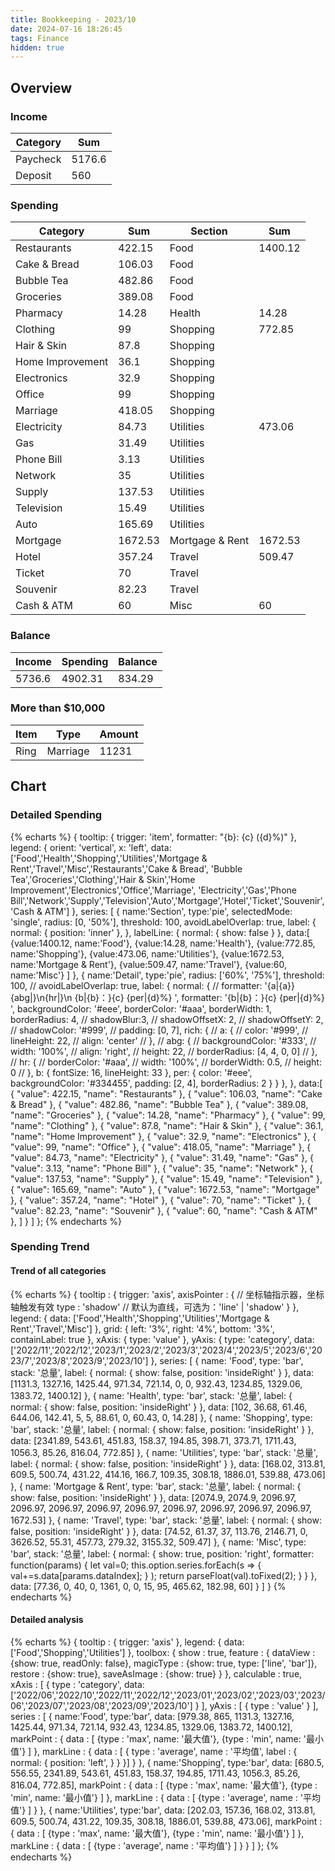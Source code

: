```yaml
---
title: Bookkeeping - 2023/10
date: 2024-07-16 18:26:45
tags: Finance
hidden: true
---
```


## Overview

### Income

| Category         | Sum     |
| ---------------- | ------- |
| Paycheck         | 5176.6  |
| Deposit          | 560     |

### Spending

| Category              | Sum     | Section         | Sum     |
| --------------------- | ------- | --------------- | ------- |
| Restaurants           | 422.15  | Food            | 1400.12 |
| Cake & Bread          | 106.03  | Food            |         |
| Bubble Tea            | 482.86  | Food            |         |
| Groceries             | 389.08  | Food            |         |
| Pharmacy              | 14.28   | Health          | 14.28   |
| Clothing              | 99      | Shopping        | 772.85  |
| Hair & Skin           | 87.8    | Shopping        |         |
| Home Improvement      | 36.1    | Shopping        |         |
| Electronics           | 32.9    | Shopping        |         |
| Office                | 99      | Shopping        |         |
| Marriage              | 418.05  | Shopping        |         |
| Electricity           | 84.73   | Utilities       | 473.06  |
| Gas                   | 31.49   | Utilities       |         |
| Phone Bill            | 3.13    | Utilities       |         |
| Network               | 35      | Utilities       |         |
| Supply                | 137.53  | Utilities       |         |
| Television            | 15.49   | Utilities       |         |
| Auto                  | 165.69  | Utilities       |         |
| Mortgage              | 1672.53 | Mortgage & Rent | 1672.53 |
| Hotel                 | 357.24  | Travel          | 509.47  |
| Ticket                | 70      | Travel          |         |
| Souvenir              | 82.23   | Travel          |         |
| Cash & ATM            | 60      | Misc            | 60      |

### Balance

| Income | Spending | Balance |
| ------ | -------- | ------- |
| 5736.6 | 4902.31  | 834.29  |

### More than $10,000

| Item | Type     | Amount |
| ---- | -------- | ------ |
| Ring | Marriage | 11231  |

## Chart

### Detailed Spending

{% echarts %}
{
    tooltip: {
        trigger: 'item',
        formatter: "{b}: {c} ({d}%)"
    },
    legend: {
        orient: 'vertical',
        x: 'left',
        data:['Food','Health','Shopping','Utilities','Mortgage & Rent','Travel','Misc','Restaurants','Cake & Bread',
        'Bubble Tea','Groceries','Clothing','Hair & Skin','Home Improvement','Electronics','Office','Marriage',
        'Electricity','Gas','Phone Bill','Network','Supply','Television','Auto','Mortgage','Hotel','Ticket','Souvenir',
        'Cash & ATM']
    },
    series: [
        {
            name:'Section',
            type:'pie',
            selectedMode: 'single',
            radius: [0, '50%'],
            threshold: 100,
            avoidLabelOverlap: true,
            label: {
                normal: {
                    position: 'inner'
                },
            },
            labelLine: {
                normal: {
                    show: false
                }
            },
            data:[
                {value:1400.12, name:'Food'},
                {value:14.28, name:'Health'},
                {value:772.85, name:'Shopping'},
                {value:473.06, name:'Utilities'},
                {value:1672.53, name:'Mortgage & Rent'},
                {value:509.47, name:'Travel'},
                {value:60, name:'Misc'}
            ]
        },
        {
            name:'Detail',
            type:'pie',
            radius: ['60%', '75%'],
            threshold: 100,
            // avoidLabelOverlap: true,
            label: {
                normal: {
                    // formatter: '{a|{a}}{abg|}\n{hr|}\n  {b|{b}：}{c}  {per|{d}%}  ',
                    formatter: '{b|{b}：}{c}  {per|{d}%}  ',
                    backgroundColor: '#eee',
                    borderColor: '#aaa',
                    borderWidth: 1,
                    borderRadius: 4,
                    // shadowBlur:3,
                    // shadowOffsetX: 2,
                    // shadowOffsetY: 2,
                    // shadowColor: '#999',
                    // padding: [0, 7],
                    rich: {
                        // a: {
                        //    color: '#999',
                        //    lineHeight: 22,
                        //    align: 'center'
                        // },
                        // abg: {
                        //     backgroundColor: '#333',
                        //     width: '100%',
                        //     align: 'right',
                        //     height: 22,
                        //     borderRadius: [4, 4, 0, 0]
                        // },
                        // hr: {
                        //    borderColor: '#aaa',
                        //    width: '100%',
                        //    borderWidth: 0.5,
                        //    height: 0
                        // },
                        b: {
                            fontSize: 16,
                            lineHeight: 33
                        },
                        per: {
                            color: '#eee',
                            backgroundColor: '#334455',
                            padding: [2, 4],
                            borderRadius: 2
                        }
                    }
                },
            },
            data:[
                { "value": 422.15, "name": "Restaurants" },
                { "value": 106.03, "name": "Cake & Bread" },
                { "value": 482.86, "name": "Bubble Tea" },
                { "value": 389.08, "name": "Groceries" },
                { "value": 14.28, "name": "Pharmacy" },
                { "value": 99, "name": "Clothing" },
                { "value": 87.8, "name": "Hair & Skin" },
                { "value": 36.1, "name": "Home Improvement" },
                { "value": 32.9, "name": "Electronics" },
                { "value": 99, "name": "Office" },
                { "value": 418.05, "name": "Marriage" },
                { "value": 84.73, "name": "Electricity" },
                { "value": 31.49, "name": "Gas" },
                { "value": 3.13, "name": "Phone Bill" },
                { "value": 35, "name": "Network" },
                { "value": 137.53, "name": "Supply" },
                { "value": 15.49, "name": "Television" },
                { "value": 165.69, "name": "Auto" },
                { "value": 1672.53, "name": "Mortgage" },
                { "value": 357.24, "name": "Hotel" },
                { "value": 70, "name": "Ticket" },
                { "value": 82.23, "name": "Souvenir" },
                { "value": 60, "name": "Cash & ATM" },
            ]
        }
    ]
};
{% endecharts %}

### Spending Trend

#### Trend of all categories

{% echarts %}
{
    tooltip : {
        trigger: 'axis',
        axisPointer : {            // 坐标轴指示器，坐标轴触发有效
            type : 'shadow'        // 默认为直线，可选为：'line' | 'shadow'
        }
    },
    legend: {
        data: ['Food','Health','Shopping','Utilities','Mortgage & Rent','Travel','Misc']
    },
    grid: {
        left: '3%',
        right: '4%',
        bottom: '3%',
        containLabel: true
    },
    xAxis:  {
        type: 'value'
    },
    yAxis: {
        type: 'category',
        data: ['2022/11','2022/12','2023/1','2023/2','2023/3','2023/4','2023/5','2023/6','2023/7','2023/8','2023/9','2023/10']
    },
    series: [
        {
            name: 'Food',
            type: 'bar',
            stack: '总量',
            label: {
                normal: {
                    show: false,
                    position: 'insideRight'
                }
            },
            data: [1131.3, 1327.16, 1425.44, 971.34, 721.14, 0, 0, 932.43, 1234.85, 1329.06, 1383.72, 1400.12]
        },
        {
            name: 'Health',
            type: 'bar',
            stack: '总量',
            label: {
                normal: {
                    show: false,
                    position: 'insideRight'
                }
            },
            data: [102, 36.68, 61.46, 644.06, 142.41, 5, 5, 88.61, 0, 60.43, 0, 14.28]
        },
        {
            name: 'Shopping',
            type: 'bar',
            stack: '总量',
            label: {
                normal: {
                    show: false,
                    position: 'insideRight'
                }
            },
            data: [2341.89, 543.61, 451.83, 158.37, 194.85, 398.71, 373.71, 1711.43, 1056.3, 85.26, 816.04, 772.85]
        },
        {
            name: 'Utilities',
            type: 'bar',
            stack: '总量',
            label: {
                normal: {
                    show: false,
                    position: 'insideRight'
                }
            },
            data: [168.02, 313.81, 609.5, 500.74, 431.22, 414.16, 166.7, 109.35, 308.18, 1886.01, 539.88, 473.06]
        },
        {
            name: 'Mortgage & Rent',
            type: 'bar',
            stack: '总量',
            label: {
                normal: {
                    show: false,
                    position: 'insideRight'
                }
            },
            data: [2074.9, 2074.9, 2096.97, 2096.97, 2096.97, 2096.97, 2096.97, 2096.97, 2096.97, 2096.97, 2096.97, 1672.53]
        },
        {
            name: 'Travel',
            type: 'bar',
            stack: '总量',
            label: {
                normal: {
                    show: false,
                    position: 'insideRight'
                }
            },
            data: [74.52, 61.37, 37, 113.76, 2146.71, 0, 3626.52, 55.31, 457.73, 279.32, 3155.32, 509.47]
        },
        {
            name: 'Misc',
            type: 'bar',
            stack: '总量',
            label: {
                normal: {
                    show: true,
                    position: 'right',
                    formatter: function(params) {
                        let val=0;
                        this.option.series.forEach(s => {
                            val+=s.data[params.dataIndex];
                        } );
                        return parseFloat(val).toFixed(2);
                    }
                }
            },
            data: [77.36, 0, 40, 0, 1361, 0, 0, 15, 95, 465.62, 182.98, 60]
        }
    ]
}
{% endecharts %}

#### Detailed analysis

{% echarts %}
{
    tooltip : {
        trigger: 'axis'
    },
    legend: {
        data:['Food','Shopping','Utilities']
    },
    toolbox: {
        show : true,
        feature : {
            dataView : {show: true, readOnly: false},
            magicType : {show: true, type: ['line', 'bar']},
            restore : {show: true},
            saveAsImage : {show: true}
        }
    },
    calculable : true,
    xAxis : [
        {
            type : 'category',
            data: ['2022/06','2022/10','2022/11','2022/12','2023/01','2023/02','2023/03','2023/06','2023/07','2023/08','2023/09','2023/10']
        }
    ],
    yAxis : [
        {
            type : 'value'
        }
    ],
    series : [
        {
            name:'Food',
            type:'bar',
            data: [979.38, 865, 1131.3, 1327.16, 1425.44, 971.34, 721.14, 932.43, 1234.85, 1329.06, 1383.72, 1400.12],
            markPoint : {
                data : [
                    {type : 'max', name: '最大值'},
                    {type : 'min', name: '最小值'}
                ]
            },
            markLine : {
                data : [
                {
                    type : 'average',
                    name : '平均值',
                    label : {
                        normal: {
                            position: 'left',
                        }
                    }
                }]
            }
        },
        {
            name:'Shopping',
            type:'bar',
            data: [680.5, 556.55, 2341.89, 543.61, 451.83, 158.37, 194.85, 1711.43, 1056.3, 85.26, 816.04, 772.85],
            markPoint : {
                data : [
                    {type : 'max', name: '最大值'},
                    {type : 'min', name: '最小值'}
                ]
            },
            markLine : {
                data : [
                    {type : 'average', name : '平均值'}
                ]
            }
        },
        {
            name:'Utilities',
            type:'bar',
            data: [202.03, 157.36, 168.02, 313.81, 609.5, 500.74, 431.22, 109.35, 308.18, 1886.01, 539.88, 473.06],
            markPoint : {
                data : [
                    {type : 'max', name: '最大值'},
                    {type : 'min', name: '最小值'}
                ]
            },
            markLine : {
                data : [
                    {type : 'average', name : '平均值'}
                ]
            }
        }
    ]
};
{% endecharts %}
